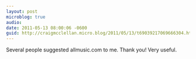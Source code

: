 ```yaml
---
layout: post
microblog: true
audio: 
date: 2011-05-13 08:00:06 -0600
guid: http://craigmcclellan.micro.blog/2011/05/13/t69039217069666304.html
---
```

Several people suggested allmusic.com to me.  Thank you!  Very useful.
